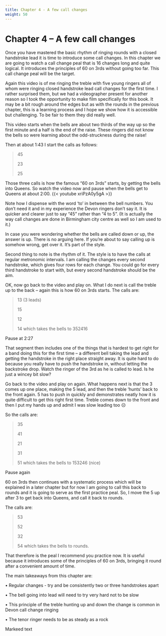 ```yaml
---
title: Chapter 4 - A few call changes
weight: 50
---
```


# Chapter 4 – A few call changes

Once you have mastered the basic rhythm of ringing rounds with a closed handstroke lead it is time to introduce some call changes. In this chapter we are going to watch a call change peal that is 16 changes long and quite logical. It introduces the principles of 60 on 3rds without going too far. This call change peal will be the target.

Again this video is of me ringing the treble with five young ringers all of whom were ringing closed handstroke lead call changes for the first time. I rather surprised them, but we had a videographer present for another reason so I took the opportunity to make film specifically for this book. It may be a bit rough around the edges but as with the rounds in the previous chapter, this is a learning process and I hope we show how it is accessible but challenging. To be fair to them they did really well.

This video starts when the bells are about two thirds of the way up so the first minute and a half is the end of the raise. These ringers did not know the bells so were learning about the odd-struckness during the raise!

Then at about 1:43 I start the calls as follows:

> 45
> 
> 23
> 
> 25
> 
Those three calls is how the famous “60 on 3rds” starts, by getting the bells into Queens. 
So watch the video now and pause when the bells get to Queens at about 2:00.
{{< youtube xriPzA0y5gA >}}

Note how I dispense with the word ‘to’ in between the bell numbers. You don’t need it and in my experience the Devon ringers don’t say it. It is quicker and clearer just to say “45” rather than “4 to 5”. (It is actually the way call changes are done in Birmingham city centre as well so I am used to it.)

In case you were wondering whether the bells are called down or up, the answer is up. There is no arguing here. If you’re about to say calling up is somehow wrong, get over it. It’s part of the style.

Second thing to note is the rhythm of it. The style is to have the calls at regular metronomic intervals. I am calling the changes every second handstroke, which gives four rows for each change. You could go for every third handstroke to start with, but every second handstroke should be the aim.

OK, now go back to the video and play on. What I do next is call the treble up to the back – again this is how 60 on 3rds starts. The calls are:

> 13 (3 leads)
> 
> 15
>
> 12
>
> 14  which takes the bells to 352416
> 
Pause at 2:27

That segment then includes one of the things that is hardest to get right for a band doing this for the first time – a different bell taking the lead and getting the handstroke in the right place straight away. It is quite hard to do because you really have to push the handstroke in, without letting the backstroke drop. Watch the ringer of the 3rd as he is called to lead. Is he just a wincey bit slow?

Go back to the video and play on again. What happens next is that the 3 comes up one place, making the 5 lead, and then the treble ‘hunts’ back to the front again. 5 has to push in quickly and demonstrates neatly how it is quite difficult to get this right first time. Treble comes down to the front and then I put my hands up and admit I was slow leading too ☹

So the calls are:

> 35
> 
> 41
> 
> 21
> 
> 31
> 
> 51  which takes the bells to 153246 (nice)

Pause again

60 on 3rds then continues with a systematic process which will be explained in a later chapter but for now I am going to call this back to rounds and it is going to serve as the first practice peal. So, I move the 5 up after 3 to get back into Queens, and call it back to rounds. 

The calls are:

> 53
> 
> 52
> 
> 32
> 
> 54  which takes the bells to rounds. 

That therefore is the peal I recommend you practice now. It is useful because it introduces some of the principles of 60 on 3rds, bringing it round after a convenient amount of time.

The main takeaways from this chapter are:

•	Regular changes - try and be consistently two or three handstrokes apart

•	The bell going into lead will need to try very hard not to be slow

•	This principle of the treble hunting up and down the change is common in Devon call change ringing

•	The tenor ringer needs to be as steady as a rock

<span>Markeed text</span>
